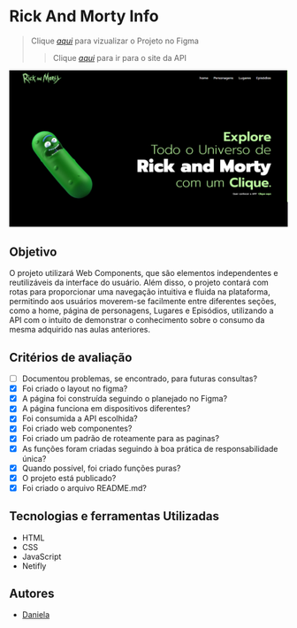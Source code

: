 # Rick And Morty Info

> Clique _[aqui](https://www.figma.com/file/3JkhWsPMAB15mkO3sjp485/Site-Rick-and-Morty?type=design&node-id=90-85&t=AuLgw4revgkJMKCs-0)_ para vizualizar o Projeto no Figma
> > Clique _[aqui](https://rickandmortyapi.com)_ para ir para o site da API

![](./img/home-rickandmorty.PNG)


## Objetivo

O projeto utilizará Web Components, que são elementos independentes e reutilizáveis da interface do usuário. Além disso, o projeto contará com rotas para proporcionar uma navegação intuitiva e fluida na plataforma, permitindo aos usuários moverem-se facilmente entre diferentes seções, como a home, página de personagens, Lugares e Episódios, utilizando a API com o intuito de demonstrar o conhecimento sobre o consumo da mesma adquirido nas aulas anteriores.

## Critérios de avaliação
- [ ]  Documentou problemas, se encontrado, para futuras consultas?
- [x]  Foi criado o layout no figma?
- [x]  A página foi construída seguindo o planejado no Figma?
- [x]  A página funciona em dispositivos diferentes?
- [x]  Foi consumida a API escolhida?
- [x]  Foi criado web componentes?
- [x]  Foi criado um padrão de roteamente para as paginas?
- [x]  As funções foram criadas seguindo à boa prática de responsabilidade única?
- [x]  Quando possível, foi criado funções puras?
- [x]  O projeto está publicado?
- [x]  Foi criado o arquivo README.md?

## Tecnologias e ferramentas Utilizadas

* HTML 
* CSS
* JavaScript
* Netifly

## Autores
* [Daniela](https://github.com/D4kii)

















